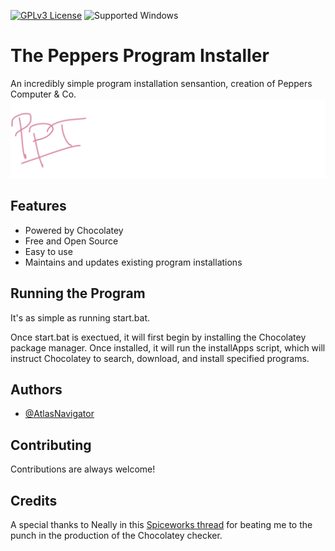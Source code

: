 [![GPLv3 License](https://img.shields.io/badge/License-GPL%20v3-yellow.svg)](https://opensource.org/licenses/)
![Supported Windows](https://img.shields.io/badge/Windows-10%2F11-informational)


# The Peppers Program Installer


An incredibly simple program installation sensantion, creation of Peppers Computer & Co.
![Logo](https://github.com/AtlasNavigator/peppersProgramInstaller/blob/main/logo.png?raw=true)


## Features

- Powered by Chocolatey
- Free and Open Source
- Easy to use
- Maintains and updates existing program installations


## Running the Program

It's as simple as running start.bat.

Once start.bat is exectued, it will first begin by installing the Chocolatey package manager. Once installed, it will run the installApps script, which will instruct Chocolatey to search, download, and install specified programs.
    
## Authors

- [@AtlasNavigator](https://github.com/AtlasNavigator)


## Contributing

Contributions are always welcome!


## Credits

A special thanks to Neally in this [Spiceworks thread](https://community.spiceworks.com/topic/2203658-check-if-choco-already-installed-and-install-if-not) for beating me to the punch in the production of the Chocolatey checker.